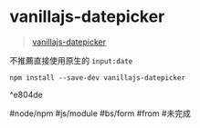 # vanillajs-datepicker
>[vanillajs-datepicker](https://mymth.github.io/vanillajs-datepicker/#/?id=other-frameworks)

不推薦直接使用原生的 `input:date`
```shell
npm install --save-dev vanillajs-datepicker 
```

^e804de

#node/npm #js/module #bs/form #from #未完成 
